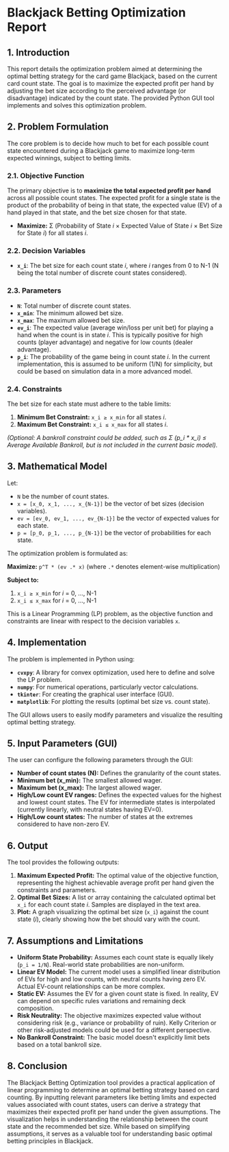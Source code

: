 # Blackjack Betting Optimization Report

## 1. Introduction

This report details the optimization problem aimed at determining the optimal betting strategy for the card game Blackjack, based on the current card count state. The goal is to maximize the expected profit per hand by adjusting the bet size according to the perceived advantage (or disadvantage) indicated by the count state. The provided Python GUI tool implements and solves this optimization problem.

## 2. Problem Formulation

The core problem is to decide how much to bet for each possible count state encountered during a Blackjack game to maximize long-term expected winnings, subject to betting limits.

### 2.1. Objective Function

The primary objective is to **maximize the total expected profit per hand** across all possible count states. The expected profit for a single state is the product of the probability of being in that state, the expected value (EV) of a hand played in that state, and the bet size chosen for that state.

*   **Maximize:** Σ (Probability of State *i* × Expected Value of State *i* × Bet Size for State *i*) for all states *i*.

### 2.2. Decision Variables

*   **`x_i`**: The bet size for each count state *i*, where *i* ranges from 0 to N-1 (N being the total number of discrete count states considered).

### 2.3. Parameters

*   **`N`**: Total number of discrete count states.
*   **`x_min`**: The minimum allowed bet size.
*   **`x_max`**: The maximum allowed bet size.
*   **`ev_i`**: The expected value (average win/loss per unit bet) for playing a hand when the count is in state *i*. This is typically positive for high counts (player advantage) and negative for low counts (dealer advantage).
*   **`p_i`**: The probability of the game being in count state *i*. In the current implementation, this is assumed to be uniform (1/N) for simplicity, but could be based on simulation data in a more advanced model.

### 2.4. Constraints

The bet size for each state must adhere to the table limits:

1.  **Minimum Bet Constraint:** `x_i ≥ x_min` for all states *i*.
2.  **Maximum Bet Constraint:** `x_i ≤ x_max` for all states *i*.

*(Optional: A bankroll constraint could be added, such as Σ (p_i * x_i) ≤ Average Available Bankroll, but is not included in the current basic model).*

## 3. Mathematical Model

Let:
*   `N` be the number of count states.
*   `x = [x_0, x_1, ..., x_{N-1}]` be the vector of bet sizes (decision variables).
*   `ev = [ev_0, ev_1, ..., ev_{N-1}]` be the vector of expected values for each state.
*   `p = [p_0, p_1, ..., p_{N-1}]` be the vector of probabilities for each state.

The optimization problem is formulated as:

**Maximize:** `p^T * (ev .* x)`  (where `.*` denotes element-wise multiplication)

**Subject to:**
1.  `x_i ≥ x_min` for *i* = 0, ..., N-1
2.  `x_i ≤ x_max` for *i* = 0, ..., N-1

This is a Linear Programming (LP) problem, as the objective function and constraints are linear with respect to the decision variables `x`.

## 4. Implementation

The problem is implemented in Python using:
*   **`cvxpy`**: A library for convex optimization, used here to define and solve the LP problem.
*   **`numpy`**: For numerical operations, particularly vector calculations.
*   **`tkinter`**: For creating the graphical user interface (GUI).
*   **`matplotlib`**: For plotting the results (optimal bet size vs. count state).

The GUI allows users to easily modify parameters and visualize the resulting optimal betting strategy.

## 5. Input Parameters (GUI)

The user can configure the following parameters through the GUI:

*   **Number of count states (N):** Defines the granularity of the count states.
*   **Minimum bet (x_min):** The smallest allowed wager.
*   **Maximum bet (x_max):** The largest allowed wager.
*   **High/Low count EV ranges:** Defines the expected values for the highest and lowest count states. The EV for intermediate states is interpolated (currently linearly, with neutral states having EV=0).
*   **High/Low count states:** The number of states at the extremes considered to have non-zero EV.

## 6. Output

The tool provides the following outputs:

1.  **Maximum Expected Profit:** The optimal value of the objective function, representing the highest achievable average profit per hand given the constraints and parameters.
2.  **Optimal Bet Sizes:** A list or array containing the calculated optimal bet `x_i` for each count state *i*. Samples are displayed in the text area.
3.  **Plot:** A graph visualizing the optimal bet size (`x_i`) against the count state (*i*), clearly showing how the bet should vary with the count.

## 7. Assumptions and Limitations

*   **Uniform State Probability:** Assumes each count state is equally likely (`p_i = 1/N`). Real-world state probabilities are non-uniform.
*   **Linear EV Model:** The current model uses a simplified linear distribution of EVs for high and low counts, with neutral counts having zero EV. Actual EV-count relationships can be more complex.
*   **Static EV:** Assumes the EV for a given count state is fixed. In reality, EV can depend on specific rules variations and remaining deck composition.
*   **Risk Neutrality:** The objective maximizes expected value without considering risk (e.g., variance or probability of ruin). Kelly Criterion or other risk-adjusted models could be used for a different perspective.
*   **No Bankroll Constraint:** The basic model doesn't explicitly limit bets based on a total bankroll size.

## 8. Conclusion

The Blackjack Betting Optimization tool provides a practical application of linear programming to determine an optimal betting strategy based on card counting. By inputting relevant parameters like betting limits and expected values associated with count states, users can derive a strategy that maximizes their expected profit per hand under the given assumptions. The visualization helps in understanding the relationship between the count state and the recommended bet size. While based on simplifying assumptions, it serves as a valuable tool for understanding basic optimal betting principles in Blackjack.
